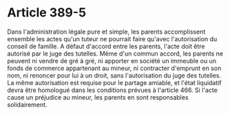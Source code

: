 # Article 389-5

Dans l'administration légale pure et simple, les parents accomplissent ensemble les actes qu'un tuteur ne pourrait faire qu'avec l'autorisation du conseil de famille.   A défaut d'accord entre les parents, l'acte doit être autorisé par le juge des tutelles.   Même d'un commun accord, les parents ne peuvent ni vendre de gré à gré, ni apporter en société un immeuble ou un fonds de commerce appartenant au mineur, ni contracter d'emprunt en son nom, ni renoncer pour lui à un droit, sans l'autorisation du juge des tutelles. La même autorisation est requise pour le partage amiable, et l'état liquidatif devra être homologué dans les conditions prévues à l'article 466.   Si l'acte cause un préjudice au mineur, les parents en sont responsables solidairement.